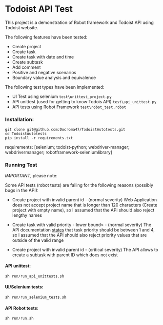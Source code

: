 # Todoist API Test
This project is a demonstration of Robot framework and Todoist API using Todoist website.

The following features have been tested:
* Create project
* Create task
* Create task with date and time
* Create subtask
* Add comment
* Positive and negative scenarios
* Boundary value analysis and equivalence

The following test types have been implemented:
- UI Test using selenium  ```test\unittest_project.py```
- API unittest (used for getting to know Todois API) ```test\api_unittest.py```
- API tests using Robot Framework ```test\robot_test.robot```


### Installation:
```
git clone git@github.com:Docroma47/TodoistAutotests.git
cd TodoistAutotests
pip install -r requirements.txt
``` 

requirements: [selenium; todoist-python; webdriver-manager; webdrivermanager; robotframework-seleniumlibrary]

### Running Test

*IMPORTANT*, please note: 

Some API tests (robot tests) are failing for the following reasons (possibly bugs in the API):

* Create project with invalid parent id - (normal severity) Web Application does not accept project name that 
  is longer than 120 characters (Create project with empty name), so I assumed that the API should also reject lengthy names

* Create task with valid priority - lower bound> - (normal severity) The API documentation 
[states](https://developer.todoist.com/sync/v8/#add-an-item) that task priority should be between 1 and 4,
so I assumed that the API should also reject priority values that are outside of the valid range

* Create project with invalid parent id - (critical severity) The API allows to create a subtask with parent ID which does not exist

#### API unittest: 
``` sh run/run_api_unittests.sh ```
#### UI/Selenium tests: 
``` sh run/run_selenium_tests.sh ```
#### API Robot tests: 
``` sh run/run.sh ```
